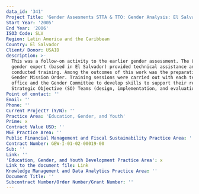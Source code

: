 ```yaml
---
data_id: '341'
Project Title: 'Gender Assesments STTA & TTO: Gender Analysis: El Salvador (TDY 54)'
Start Year: '2005'
End Year: '2006'
ISO3 Code: SLV
Region: Latin America and the Caribbean
Country: El Salvador
Client/ Donor: USAID
description: >-
  This was a follow-on activity to the earlier gender assessment. The U.S.
  gender expert (based in El Salvador) provided technical assistance and
  conducted training. Among the outcomes of this work was the preparation of a
  Gender Mission Order. Training sessions were carried out with each technical
  office and the Gender Committee to develop skills to support their respective
  Strategic Objective (SO) Teams (design, implementation, and evaluations).
Point of contact: ''
Email: ''
Phone: ''
Current Project? (Y/N): ''
Practice Area: 'Education, Gender, and Youth'
Prime: x
Contract Value USD: ''
M&E Practice Area: ''
Public Financial Management and Fiscal Sustainability Practice Area: ''
Contract Number: GEW-I-01-02-00019-00
Sub: ''
Link: ''
'Education, Gender, and Youth Development Practice Area': x
Link to the document file: Link
Knowledge Management and Data Analytics Practice Area: ''
Document Title: ''
Subcontract Number/Order Number/Grant Number: ''
---
```

